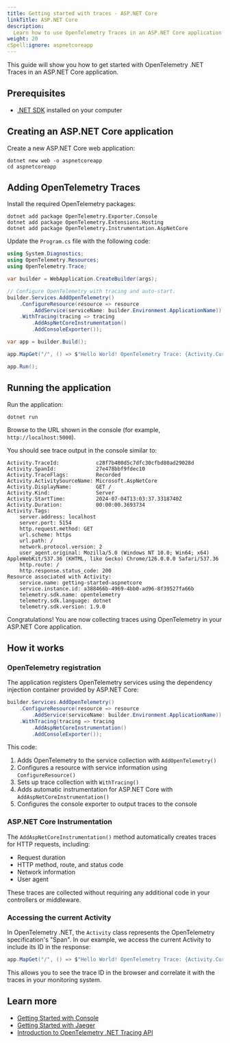 ```yaml
---
title: Getting started with traces - ASP.NET Core
linkTitle: ASP.NET Core
description:
  Learn how to use OpenTelemetry Traces in an ASP.NET Core application
weight: 20
cSpell:ignore: aspnetcoreapp
---
```


This guide will show you how to get started with OpenTelemetry .NET Traces in an
ASP.NET Core application.

## Prerequisites

- [.NET SDK](https://dotnet.microsoft.com/download) installed on your computer

## Creating an ASP.NET Core application

Create a new ASP.NET Core web application:

```shell
dotnet new web -o aspnetcoreapp
cd aspnetcoreapp
```

## Adding OpenTelemetry Traces

Install the required OpenTelemetry packages:

```shell
dotnet add package OpenTelemetry.Exporter.Console
dotnet add package OpenTelemetry.Extensions.Hosting
dotnet add package OpenTelemetry.Instrumentation.AspNetCore
```

Update the `Program.cs` file with the following code:

```csharp
using System.Diagnostics;
using OpenTelemetry.Resources;
using OpenTelemetry.Trace;

var builder = WebApplication.CreateBuilder(args);

// Configure OpenTelemetry with tracing and auto-start.
builder.Services.AddOpenTelemetry()
    .ConfigureResource(resource => resource
        .AddService(serviceName: builder.Environment.ApplicationName))
    .WithTracing(tracing => tracing
        .AddAspNetCoreInstrumentation()
        .AddConsoleExporter());

var app = builder.Build();

app.MapGet("/", () => $"Hello World! OpenTelemetry Trace: {Activity.Current?.Id}");

app.Run();
```

## Running the application

Run the application:

```shell
dotnet run
```

Browse to the URL shown in the console (for example, `http://localhost:5000`).

You should see trace output in the console similar to:

```text
Activity.TraceId:            c28f7b480d5c7dfc30cfbd80ad29028d
Activity.SpanId:             27e478bbf9fdec10
Activity.TraceFlags:         Recorded
Activity.ActivitySourceName: Microsoft.AspNetCore
Activity.DisplayName:        GET /
Activity.Kind:               Server
Activity.StartTime:          2024-07-04T13:03:37.3318740Z
Activity.Duration:           00:00:00.3693734
Activity.Tags:
    server.address: localhost
    server.port: 5154
    http.request.method: GET
    url.scheme: https
    url.path: /
    network.protocol.version: 2
    user_agent.original: Mozilla/5.0 (Windows NT 10.0; Win64; x64) AppleWebKit/537.36 (KHTML, like Gecko) Chrome/126.0.0.0 Safari/537.36
    http.route: /
    http.response.status_code: 200
Resource associated with Activity:
    service.name: getting-started-aspnetcore
    service.instance.id: a388466b-4969-4bb0-ad96-8f39527fa66b
    telemetry.sdk.name: opentelemetry
    telemetry.sdk.language: dotnet
    telemetry.sdk.version: 1.9.0
```

Congratulations! You are now collecting traces using OpenTelemetry in your
ASP.NET Core application.

## How it works

### OpenTelemetry registration

The application registers OpenTelemetry services using the dependency injection
container provided by ASP.NET Core:

```csharp
builder.Services.AddOpenTelemetry()
    .ConfigureResource(resource => resource
        .AddService(serviceName: builder.Environment.ApplicationName))
    .WithTracing(tracing => tracing
        .AddAspNetCoreInstrumentation()
        .AddConsoleExporter());
```

This code:

1. Adds OpenTelemetry to the service collection with `AddOpenTelemetry()`
2. Configures a resource with service information using `ConfigureResource()`
3. Sets up trace collection with `WithTracing()`
4. Adds automatic instrumentation for ASP.NET Core with
   `AddAspNetCoreInstrumentation()`
5. Configures the console exporter to output traces to the console

### ASP.NET Core Instrumentation

The `AddAspNetCoreInstrumentation()` method automatically creates traces for
HTTP requests, including:

- Request duration
- HTTP method, route, and status code
- Network information
- User agent

These traces are collected without requiring any additional code in your
controllers or middleware.

### Accessing the current Activity

In OpenTelemetry .NET, the `Activity` class represents the OpenTelemetry
specification's "Span". In our example, we access the current Activity to
include its ID in the response:

```csharp
app.MapGet("/", () => $"Hello World! OpenTelemetry Trace: {Activity.Current?.Id}");
```

This allows you to see the trace ID in the browser and correlate it with the
traces in your monitoring system.

## Learn more

- [Getting Started with Console](/docs/languages/dotnet/traces/getting-started-console/)
- [Getting Started with Jaeger](/docs/languages/dotnet/traces/jaeger/)
- [Introduction to OpenTelemetry .NET Tracing API](https://github.com/open-telemetry/opentelemetry-dotnet/tree/main/src/OpenTelemetry.Api#introduction-to-opentelemetry-net-tracing-api)
